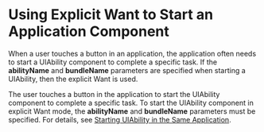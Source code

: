 # Using Explicit Want to Start an Application Component

When a user touches a button in an application, the application often needs to start a UIAbility component to complete a specific task. If the **abilityName** and **bundleName** parameters are specified when starting a UIAbility, then the explicit Want is used.

The user touches a button in the application to start the UIAbility component to complete a specific task. To start the UIAbility component in explicit Want mode, the **abilityName** and **bundleName** parameters must be specified. For details, see [Starting UIAbility in the Same Application](uiability-intra-device-interaction.md).
